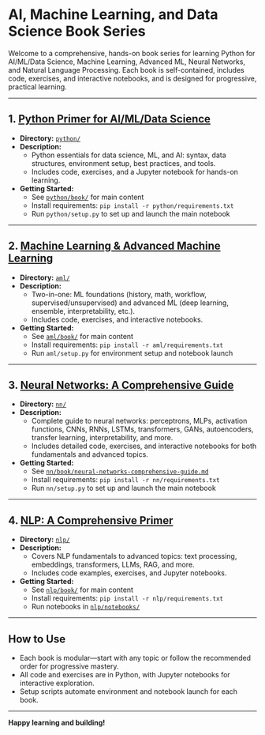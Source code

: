 # AI, Machine Learning, and Data Science Book Series

Welcome to a comprehensive, hands-on book series for learning Python for AI/ML/Data Science, Machine Learning, Advanced ML, Neural Networks, and Natural Language Processing. Each book is self-contained, includes code, exercises, and interactive notebooks, and is designed for progressive, practical learning.

---

## 1. [Python Primer for AI/ML/Data Science](python/)
- **Directory:** [`python/`](python/)
- **Description:**
  - Python essentials for data science, ML, and AI: syntax, data structures, environment setup, best practices, and tools.
  - Includes code, exercises, and a Jupyter notebook for hands-on learning.
- **Getting Started:**
  - See [`python/book/`](python/book/) for main content
  - Install requirements: `pip install -r python/requirements.txt`
  - Run `python/setup.py` to set up and launch the main notebook

---

## 2. [Machine Learning & Advanced Machine Learning](aml/)
- **Directory:** [`aml/`](aml/)
- **Description:**
  - Two-in-one: ML foundations (history, math, workflow, supervised/unsupervised) and advanced ML (deep learning, ensemble, interpretability, etc.).
  - Includes code, exercises, and interactive notebooks.
- **Getting Started:**
  - See [`aml/book/`](aml/book/) for main content
  - Install requirements: `pip install -r aml/requirements.txt`
  - Run `aml/setup.py` for environment setup and notebook launch

---

## 3. [Neural Networks: A Comprehensive Guide](nn/)
- **Directory:** [`nn/`](nn/)
- **Description:**
  - Complete guide to neural networks: perceptrons, MLPs, activation functions, CNNs, RNNs, LSTMs, transformers, GANs, autoencoders, transfer learning, interpretability, and more.
  - Includes detailed code, exercises, and interactive notebooks for both fundamentals and advanced topics.
- **Getting Started:**
  - See [`nn/book/neural-networks-comprehensive-guide.md`](nn/book/neural-networks-comprehensive-guide.md)
  - Install requirements: `pip install -r nn/requirements.txt`
  - Run `nn/setup.py` to set up and launch the main notebook

---

## 4. [NLP: A Comprehensive Primer](nlp/)
- **Directory:** [`nlp/`](nlp/)
- **Description:**
  - Covers NLP fundamentals to advanced topics: text processing, embeddings, transformers, LLMs, RAG, and more.
  - Includes code examples, exercises, and Jupyter notebooks.
- **Getting Started:**
  - See [`nlp/book/`](nlp/book/) for main content
  - Install requirements: `pip install -r nlp/requirements.txt`
  - Run notebooks in [`nlp/notebooks/`](nlp/notebooks/)

---

## How to Use
- Each book is modular—start with any topic or follow the recommended order for progressive mastery.
- All code and exercises are in Python, with Jupyter notebooks for interactive exploration.
- Setup scripts automate environment and notebook launch for each book.

---

**Happy learning and building!** 